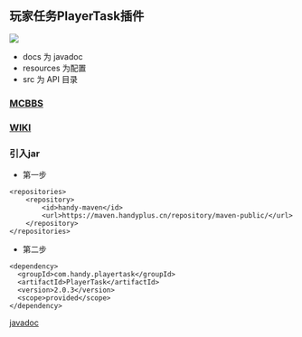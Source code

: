 ## 玩家任务PlayerTask插件

![](https://bstats.org/signatures/bukkit/PlayerTask.svg)

* docs 为 javadoc
* resources 为配置
* src 为 API 目录
 
### [MCBBS](https://www.mcbbs.net/thread-1084534-1-1.html)

### [WIKI](https://ricedoc.handyplus.cn/wiki/PlayerTask/README/)

### 引入jar

* 第一步
```
<repositories>
    <repository>
        <id>handy-maven</id>
        <url>https://maven.handyplus.cn/repository/maven-public/</url>
    </repository>
</repositories>
```
* 第二步
```
<dependency>
  <groupId>com.handy.playertask</groupId>
  <artifactId>PlayerTask</artifactId>
  <version>2.0.3</version>
  <scope>provided</scope>
</dependency>
```

[javadoc](https://handy-git.github.io/PlayerTaskVersions/)
